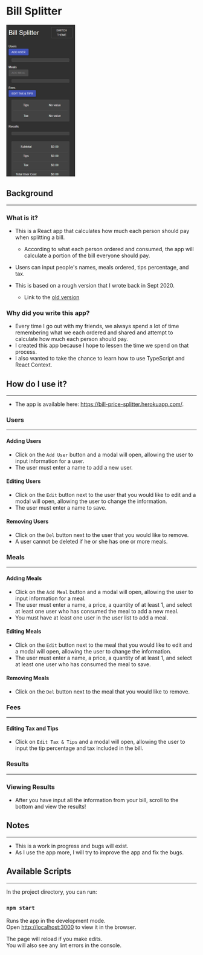 # Bill Splitter

<img src="./public/app.png" height="400" alt="app screenshot">

## Background

---

### What is it?

- This is a React app that calculates how much each person should pay when splitting a bill.
  - According to what each person ordered and consumed, the app will calculate a portion of the bill everyone should pay.
- Users can input people's names, meals ordered, tips percentage, and tax.

- This is based on a rough version that I wrote back in Sept 2020.
  - Link to the [old version](https://github.com/sofia819/bill-splitter-old)

### Why did you write this app?

- Every time I go out with my friends, we always spend a lot of time remembering what we each ordered and shared and attempt to calculate how much each person should pay.
- I created this app because I hope to lessen the time we spend on that process.
- I also wanted to take the chance to learn how to use TypeScript and React Context.

## How do I use it?

---

- The app is available here: https://bill-price-splitter.herokuapp.com/.

### Users

---

#### Adding Users

- Click on the `Add User` button and a modal will open, allowing the user to input information for a user.
- The user must enter a name to add a new user.

#### Editing Users

- Click on the `Edit` button next to the user that you would like to edit and a modal will open, allowing the user to change the information.
- The user must enter a name to save.

#### Removing Users

- Click on the `Del` button next to the user that you would like to remove.
- A user cannot be deleted if he or she has one or more meals.

### Meals

---

#### Adding Meals

- Click on the `Add Meal` button and a modal will open, allowing the user to input information for a meal.
- The user must enter a name, a price, a quantity of at least 1, and select at least one user who has consumed the meal to add a new meal.
- You must have at least one user in the user list to add a meal.

#### Editing Meals

- Click on the `Edit` button next to the meal that you would like to edit and a modal will open, allowing the user to change the information.
- The user must enter a name, a price, a quantity of at least 1, and select at least one user who has consumed the meal to save.

#### Removing Meals

- Click on the `Del` button next to the meal that you would like to remove.

### Fees

---

#### Editing Tax and Tips

- Click on `Edit Tax & Tips` and a modal will open, allowing the user to input the tip percentage and tax included in the bill.

### Results

---

### Viewing Results

- After you have input all the information from your bill, scroll to the bottom and view the results!

## Notes

---

- This is a work in progress and bugs will exist.
- As I use the app more, I will try to improve the app and fix the bugs.

## Available Scripts

---

In the project directory, you can run:

### `npm start`

Runs the app in the development mode.\
Open [http://localhost:3000](http://localhost:3000) to view it in the browser.

The page will reload if you make edits.\
You will also see any lint errors in the console.
